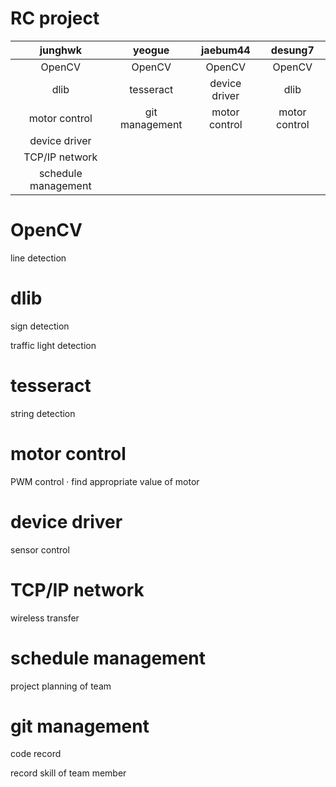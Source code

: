 # RC project

| junghwk | yeogue | jaebum44 | desung7 |
| :---: | :---: | :---: | :---: |
| OpenCV | OpenCV | OpenCV | OpenCV |
| dlib | tesseract | device driver | dlib |
| motor control | git management | motor control | motor control |
| device driver | | | |
| TCP/IP network | | | |
| schedule management | | | |

# OpenCV

line detection

# dlib

sign detection

traffic light detection

# tesseract

string detection

# motor control

PWM control · find appropriate value of motor

# device driver

sensor control

# TCP/IP network

wireless transfer

# schedule management

project planning of team

# git management

code record

record skill of team member
